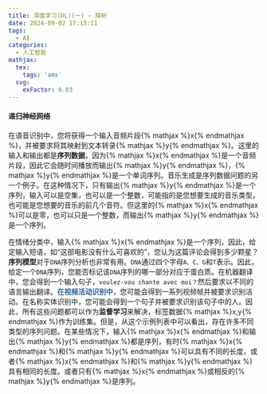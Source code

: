 ```yaml
---
title: 深度学习(DL)(一) — 探析
date: 2024-09-02 17:15:11
tags:
  - AI
categories:
  - 人工智能
mathjax:
  tex:
    tags: 'ams'
  svg:
    exFactor: 0.03
---
```


#### 递归神经网络

在语音识别中，您将获得一个输入音频片段{% mathjax %}x{% endmathjax %}，并被要求将其映射到文本转录{% mathjax %}y{% endmathjax %}。这里的输入和输出都是**序列数据**，因为{% mathjax %}x{% endmathjax %}是一个音频片段，因此它会随时间播放而输出{% mathjax %}y{% endmathjax %}，{% mathjax %}y{% endmathjax %}是一个单词序列。音乐生成是序列数据问题的另一个例子。在这种情况下，只有输出{% mathjax %}y{% endmathjax %}是一个序列，输入可以是空集，也可以是一个整数，可能指的是您想要生成的音乐类型，也可能是您想要的音乐的前几个音符。但这里的{% mathjax %}x{% endmathjax %}可以是零，也可以只是一个整数，而输出{% mathjax %}y{% endmathjax %}是一个序列。
<!-- more -->

在情绪分类中，输入{% mathjax %}x{% endmathjax %}是一个序列，因此，给定输入短语，如“这部电影没有什么可喜欢的”，您认为这篇评论会得到多少颗星？**序列模型**对于`DNA`序列分析也非常有用。`DNA`通过四个字母`A、C、G`和`T`表示。因此，给定一个`DNA`序列，您能否标记该`DNA`序列的哪一部分对应于蛋白质。在机器翻译中，您会得到一个输入句子，`voulez-vou chante avec moi？`然后要求以不同的语言输出翻译。<span style="color:#295F98;font-weight:900;">在视频活动识别中</span>，您可能会得到一系列视频帧并被要求识别活动。在名称实体识别中，您可能会得到一个句子并被要求识别该句子中的人。因此，所有这些问题都可以作为**监督学习**来解决，标签数据{% mathjax %}x,y{% endmathjax %}作为训练集。但是，从这个示例列表中可以看出，存在许多不同类型的序列问题。在某些情况下，输入{% mathjax %}x{% endmathjax %}和输出{% mathjax %}y{% endmathjax %}都是序列，有时{% mathjax %}x{% endmathjax %}和{% mathjax %}y{% endmathjax %}可以具有不同的长度，或者{% mathjax %}x{% endmathjax %}和{% mathjax %}y{% endmathjax %}具有相同的长度。或者只有{% mathjax %}x{% endmathjax %}或相反的{% mathjax %}y{% endmathjax %}是序列。

